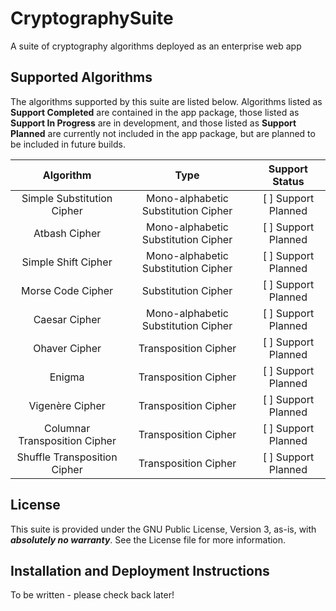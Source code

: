 # CryptographySuite
A suite of cryptography algorithms deployed as an enterprise web app

## Supported Algorithms
The algorithms supported by this suite are listed below. Algorithms listed as **Support Completed** are contained in
the app package, those listed as **Support In Progress** are in development, and those listed as **Support Planned** 
are currently not included in the app package, but are planned to be included in future builds.

|           Algorithm           |                Type                 |   Support Status    |
|:-----------------------------:|:-----------------------------------:|:-------------------:|
|  Simple Substitution Cipher   | Mono-alphabetic Substitution Cipher | [ ] Support Planned |
|         Atbash Cipher         | Mono-alphabetic Substitution Cipher | [ ] Support Planned |
|      Simple Shift Cipher      | Mono-alphabetic Substitution Cipher | [ ] Support Planned |
|       Morse Code Cipher       |         Substitution Cipher         | [ ] Support Planned |
|         Caesar Cipher         | Mono-alphabetic Substitution Cipher | [ ] Support Planned |
|         Ohaver Cipher         |        Transposition Cipher         | [ ] Support Planned |
|            Enigma             |        Transposition Cipher         | [ ] Support Planned |
|    Vigen&egrave;re Cipher     |        Transposition Cipher         | [ ] Support Planned |
| Columnar Transposition Cipher |        Transposition Cipher         | [ ] Support Planned |
| Shuffle Transposition Cipher  |        Transposition Cipher         | [ ] Support Planned |

## License
This suite is provided under the GNU Public License, Version 3, as-is, with **_absolutely no warranty_**.
See the License file for more information.

## Installation and Deployment Instructions
To be written - please check back later!